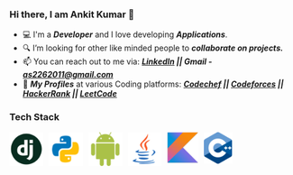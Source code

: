### Hi there, I am Ankit Kumar 👋
- 💻 I'm a <b><i>Developer</i></b> and I love developing <b><i>Applications</i></b>.
- 🔍 I’m looking for other like minded people to <b><i>collaborate on projects.</i></b>
- 📫 You can reach out to me via: <b><i><a href="https://www.linkedin.com/in/ankitkumar1904/">LinkedIn</a> || Gmail - as2262011@gmail.com</i></b>
- 👤 <b><i>My Profiles</i></b> at various Coding platforms: <b><i><a href="https://www.codechef.com/users/as226_cc">Codechef</a> || <a href="https://codeforces.com/profile/as226">Codeforces</a> || <a href="https://www.hackerrank.com/as226">HackerRank</a> || <a href="https://leetcode.com/as226/">LeetCode</a></i></b>
### Tech Stack
<p>
  <img src="logos/django logo.png" style="float: left;margin-right: 10px; margin-bottom: 5px;" width="60">
  <img src="logos/py logo.png" style="float: left;margin-right: 10px; margin-bottom: 5px;" width="60">
  <img src="logos/android logo.png" style="float: left;margin-right: 10px; margin-bottom: 5px;" width="60">
  <img src="logos/java logo.png" style="float: left;margin-right: 10px; margin-bottom: 5px;" width="60">
  <img src="logos/kotlin logo.png" style="float: left;margin-right: 10px; margin-bottom: 5px;" width="55">
  <img src="logos/c++ logo.png" style="float: left;margin-right: 10px; margin-bottom: 5px;" width="50">
</p>
